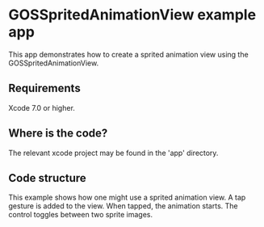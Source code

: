 # GOSSpritedAnimationView example app

This app demonstrates how to create a sprited animation view using the
GOSSpritedAnimationView.

## Requirements

Xcode 7.0 or higher.

## Where is the code?

The relevant xcode project may be found in the 'app' directory.

## Code structure

This example shows how one might use a sprited animation view. A tap gesture is added to
the view. When tapped, the animation starts. The control toggles between two sprite images.
